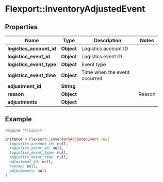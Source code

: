 # Flexport::InventoryAdjustedEvent

## Properties

| Name | Type | Description | Notes |
| ---- | ---- | ----------- | ----- |
| **logistics_account_id** | **Object** | Logistics account ID |  |
| **logistics_event_id** | **Object** | Logistics event ID |  |
| **logistics_event_type** | **Object** | Event type |  |
| **logistics_event_time** | **Object** | Time when the event occurred |  |
| **adjustment_id** | **String** |  |  |
| **reason** | **Object** | | Reason      | Description | |-------------|-------------| | ADJUSTMENT  | These are reflecting adjustments done in warehouse by associates. For example, when they relocate items from place to place etc | | ASN_RECEIVE | Any receive in the destination warehouse, either direct or via crossdock | | DAMAGE      | Damage related negative adjustments | | RETURN      | Positive adjustments for returns | | TRANSFER    | Currently only includes FC to FC and direct RS to FC, not via Hubs or CD | | QUARANTINE  | Product or lot quarantine | | RELOCATE    | Relocated within a warehouse | | COUNT       | This is when associates count inventory in a bin; can reflect inventory lost, found or relocated | | SHIPPED     | Negative adjustment based on order shipment | |  |
| **adjustments** | **Object** |  |  |

## Example

```ruby
require 'flexport'

instance = Flexport::InventoryAdjustedEvent.new(
  logistics_account_id: null,
  logistics_event_id: null,
  logistics_event_type: null,
  logistics_event_time: null,
  adjustment_id: null,
  reason: null,
  adjustments: null
)
```

